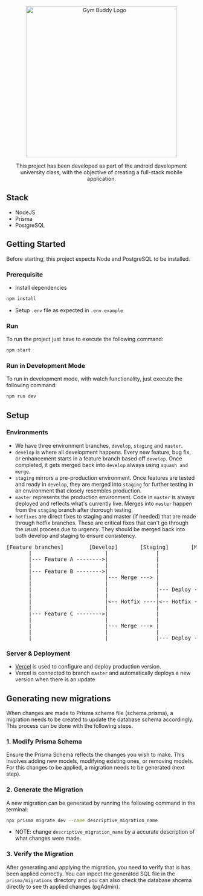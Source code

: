 <p align="center">
<img src="https://i.ibb.co/xC6fx3k/Gym-Buddy-logo.png" width="400" alt="Gym Buddy Logo"/>
</p>

<p align="center">
This project has been developed as part of the android development university class, with the objective of creating a full-stack mobile application. 
<p>

## Stack

- NodeJS
- Prisma
- PostgreSQL

## Getting Started

Before starting, this project expects Node and PostgreSQL to be installed.

### Prerequisite

- Install dependencies

```bash
npm install
```

- Setup `.env` file as expected in `.env.example`

### Run

To run the project just have to execute the following command:

```bash
npm start
```

### Run in Development Mode

To run in development mode, with watch functionality, just execute the following command:

```bash
npm run dev
```

## Setup

### Environments

- We have three environment branches, `develop`, `staging` and `master`.
- `develop` is where all development happens. Every new feature, bug fix, or enhancement starts in a feature branch based off `develop`. Once completed, it gets merged back into `develop` always using `squash and merge`.
- `staging` mirrors a pre-production environment. Once features are tested and ready in `develop`, they are merged into `staging` for further testing in an environment that closely resembles production.
- `master` represents the production environment. Code in `master` is always deployed and reflects what's currently live. Merges into `master` happen from the `staging` branch after thorough testing.
- `hotfixes` are direct fixes to staging and master (if needed) that are made through hotfix branches. These are critical fixes that can't go through the usual process due to urgency. They should be merged back into both develop and staging to ensure consistency.

<pre>
[Feature branches]        [Develop]       [Staging]       [Master]
       |                       |               |               |
       |--- Feature A -------->|               |               |
       |                       |               |               |
       |--- Feature B -------->|               |               |
       |                       |--- Merge ---> |               |
       |                       |               |               |
       |                       |               |--- Deploy --> |
       |                       |               |               |
       |                       |<-- Hotfix ----|<-- Hotfix ----|
       |                       |               |               |
       |--- Feature C -------->|               |               |
       |                       |               |               |
       |                       |--- Merge ---> |               |
       |                       |               |               |
       |                       |               |--- Deploy --> |
</pre>

### Server & Deployment

- [Vercel](https://vercel.com/) is used to configure and deploy production version.
- Vercel is connected to branch `master` and automatically deploys a new version when there is an update

## Generating new migrations

When changes are made to Prisma schema file (schema.prisma), a migration needs to be created to update the database schema accordingly. This process can be done with the following steps.

### 1. Modify Prisma Schema

Ensure the Prisma Schema reflects the changes you wish to make. This involves adding new models, modifying existing ones, or removing models. For this changes to be applied, a migration needs to be generated (next step).

### 2. Generate the Migration

A new migration can be generated by running the following command in the terminal:

```bash
npx prisma migrate dev --name descriptive_migration_name
```

- NOTE: change `descriptive_migration_name` by a accurate description of what changes were made.

### 3. Verify the Migration

After generating and applying the migration, you need to verify that is has been applied correctly. You can inpect the generated SQL file in the `prisma/migrations` directory and you can also check the database shcema directly to see th applied changes (pgAdmin).
